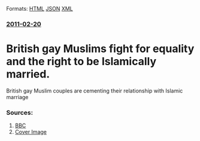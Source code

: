 
Formats: [HTML](/news/2011/02/20/british-gay-muslims-fight-for-equality-and-the-right-to-be-islamically-married.html)  [JSON](/news/2011/02/20/british-gay-muslims-fight-for-equality-and-the-right-to-be-islamically-married.json)  [XML](/news/2011/02/20/british-gay-muslims-fight-for-equality-and-the-right-to-be-islamically-married.xml)  

### [2011-02-20](/news/2011/02/20/index.md)

##### 
# British gay Muslims fight for equality and the right to be Islamically married. 

British gay Muslim couples are cementing their relationship with Islamic marriage


### Sources:

1. [BBC](http://www.bbc.co.uk/news/uk-12486003)
1. [Cover Image](http://www.bbc.co.uk/news/special/2015/newsspec_10857/bbc_news_logo.png?cb=1)
